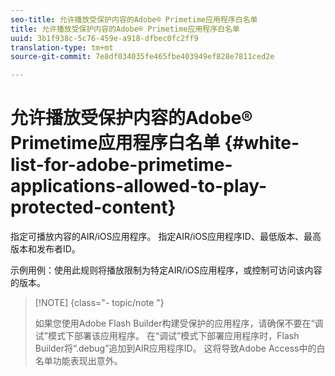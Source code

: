 ```yaml
---
seo-title: 允许播放受保护内容的Adobe® Primetime应用程序白名单
title: 允许播放受保护内容的Adobe® Primetime应用程序白名单
uuid: 3b1f938c-5c76-459e-a918-dfbec0fc2ff9
translation-type: tm+mt
source-git-commit: 7e8df034035fe465fbe403949ef828e7811ced2e

---
```



# 允许播放受保护内容的Adobe® Primetime应用程序白名单 {#white-list-for-adobe-primetime-applications-allowed-to-play-protected-content}

指定可播放内容的AIR/iOS应用程序。 指定AIR/iOS应用程序ID、最低版本、最高版本和发布者ID。

示例用例：使用此规则将播放限制为特定AIR/iOS应用程序，或控制可访问该内容的版本。

>[!NOTE] {class=&quot;- topic/note &quot;}
>
>如果您使用Adobe Flash Builder构建受保护的应用程序，请确保不要在“调试”模式下部署该应用程序。 在“调试”模式下部署应用程序时，Flash Builder将“.debug”追加到AIR应用程序ID。 这将导致Adobe Access中的白名单功能表现出意外。

